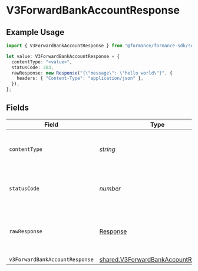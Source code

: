 # V3ForwardBankAccountResponse

## Example Usage

```typescript
import { V3ForwardBankAccountResponse } from "@formance/formance-sdk/sdk/models/operations";

let value: V3ForwardBankAccountResponse = {
  contentType: "<value>",
  statusCode: 203,
  rawResponse: new Response("{\"message\": \"hello world\"}", {
    headers: { "Content-Type": "application/json" },
  }),
};
```

## Fields

| Field                                                                                             | Type                                                                                              | Required                                                                                          | Description                                                                                       |
| ------------------------------------------------------------------------------------------------- | ------------------------------------------------------------------------------------------------- | ------------------------------------------------------------------------------------------------- | ------------------------------------------------------------------------------------------------- |
| `contentType`                                                                                     | *string*                                                                                          | :heavy_check_mark:                                                                                | HTTP response content type for this operation                                                     |
| `statusCode`                                                                                      | *number*                                                                                          | :heavy_check_mark:                                                                                | HTTP response status code for this operation                                                      |
| `rawResponse`                                                                                     | [Response](https://developer.mozilla.org/en-US/docs/Web/API/Response)                             | :heavy_check_mark:                                                                                | Raw HTTP response; suitable for custom response parsing                                           |
| `v3ForwardBankAccountResponse`                                                                    | [shared.V3ForwardBankAccountResponse](../../../sdk/models/shared/v3forwardbankaccountresponse.md) | :heavy_minus_sign:                                                                                | Accepted                                                                                          |